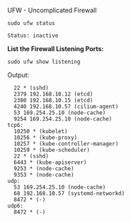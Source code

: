 UFW - Uncomplicated Firewall

```
sudo ufw status
```
`Status: inactive`

**List the Firewall Listening Ports:**
```
sudo ufw show listening
```
Output:
```tcp:
  22 * (sshd)
  2379 192.168.10.12 (etcd)
  2380 192.168.10.15 (etcd)
  4240 192.168.10.57 (cilium-agent)
  53 169.254.25.10 (node-cache)
  9254 169.254.25.10 (node-cache)
tcp6:
  10250 * (kubelet)
  10256 * (kube-proxy)
  10257 * (kube-controller-manager)
  10259 * (kube-scheduler)
  22 * (sshd)
  6443 * (kube-apiserver)
  9253 * (node-cache)
  9353 * (node-cache)
udp:
  53 169.254.25.10 (node-cache)
  68 192.168.10.57 (systemd-networkd)
  8472 * (-)
udp6:
  8472 * (-)
```

